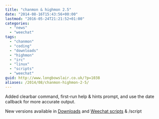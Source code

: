 ```yaml
---
title: "chanmon & highmon 2.5"
date: "2014-08-16T15:43:56+00:00"
lastmod: "2016-05-24T21:21:52+01:00"
categories: 
  - "news"
  - "weechat"
tags: 
  - "chanmon"
  - "coding"
  - "downloads"
  - "highmon"
  - "irc"
  - "linux"
  - "scripts"
  - "weechat"
guid: http://www.longbowslair.co.uk/?p=1038
aliases: /2014/08/chanmon-highmon-2-5/
---
```


Added clearbar command, first-run help & hints prompt, and use the date callback for more accurate output.

New versions available in [Downloads](/downloads/) and [Weechat scripts](http://www.weechat.org/scripts/) & /script
